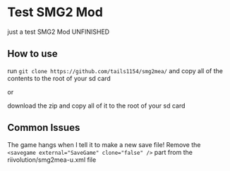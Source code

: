 # Test SMG2 Mod


just a test SMG2 Mod
UNFINISHED

## How to use


run `git clone https://github.com/tails1154/smg2mea/` and copy all of the contents to the root of your sd card


or


download the zip and copy all of it to the root of your sd card


## Common Issues

The game hangs when I tell it to make a new save file!
Remove the `<savegame external="SaveGame" clone="false" />` part from the riivolution/smg2mea-u.xml file
